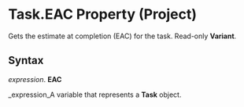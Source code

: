
# Task.EAC Property (Project)

Gets the estimate at completion (EAC) for the task. Read-only  **Variant**.


## Syntax

 _expression_. **EAC**

 _expression_A variable that represents a  **Task** object.

